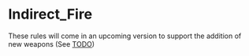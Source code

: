 # **Indirect_Fire**
These rules will come in an upcoming version to support the addition of new weapons (See [TODO][todo])

[todo]: /TODO.md